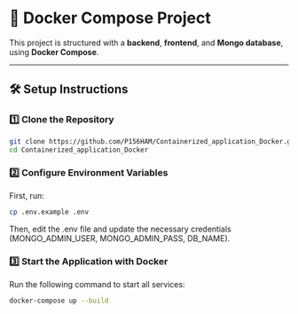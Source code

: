 # 🚀 Docker Compose Project

This project is structured with a **backend**, **frontend**, and **Mongo database**, using **Docker Compose**.

---

## 🛠️ Setup Instructions

### 1️⃣ Clone the Repository

```sh
git clone https://github.com/P156HAM/Containerized_application_Docker.git
cd Containerized_application_Docker
```

### 2️⃣ Configure Environment Variables

First, run:

```sh
cp .env.example .env
```

Then, edit the .env file and update the necessary credentials (MONGO_ADMIN_USER, MONGO_ADMIN_PASS, DB_NAME).

### 3️⃣ Start the Application with Docker

Run the following command to start all services:

```sh
docker-compose up --build
```
